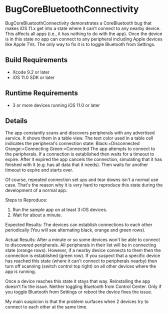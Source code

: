 # BugCoreBluetoothConnectivity
BugCoreBluetoothConnectivity demonstrates a CoreBluetooth bug that makes iOS 11.x get into a state where it can't connect to any nearby device. This affects all apps (i.e., it has nothing to do with the app). Once the device is in this state no app can connect to any peripheral including Apple devices like Apple TVs. The only way to fix it is to toggle Bluetooth from Settings.


## Build Requirements
+ Xcode 9.2 or later
+ iOS 11.0 SDK or later


## Runtime Requirements
+ 3 or more devices running iOS 11.0 or later


## Details
The app constantly scans and discovers peripherals with any advertised service. It shows them in a table view. The text color used in a table cell indicates the peripheral's connection state:
Black:=Disconnected
Orange:=Connecting
Green:=Connected
The app attempts to connect to the peripherals. If a connection is established then waits for a timeout to expire. After it expired the app cancels the connection, simulating that it has finished with it (e.g. has all data that it needs). Then waits for another timeout to expire and starts over.

Of course, repeated connection set ups and tear downs isn't a normal use case. That's the reason why it is *very* hard to reproduce this state during the development of a normal app.

Steps to Reproduce:
1. Run the sample app on at least 3 iOS devices.
2. Wait for about a minute.

Expected Results:
The devices can establish connections to each other periodically (You will see alternating black, orange and green rows).

Actual Results:
After a minute or so some devices won't be able to connect to discovered peripherals. All peripherals in their list will be in connecting state (orange rows). However, if a nearby device connects to them then the connection is established (green row). If you suspect that a specific device has reached this state (where it can't connect to peripherals nearby) then turn off scanning (switch control top right) on all other devices where the app is running.

Once a device reaches this state it stays that way. Reinstalling the app doesn't fix the issue. Neither toggling Bluetooth from Control Center. Only if you toggle Bluetooth from Settings or reboot the device fixes the issue.

My main suspicion is that the problem surfaces when 2 devices try to connect to each other at the same time.
